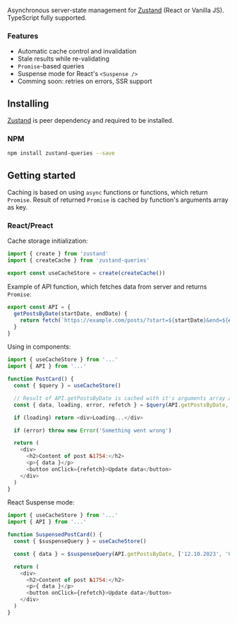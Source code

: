 Asynchronous server-state management for [Zustand](https://github.com/pmndrs/zustand) (React or Vanilla JS). TypeScript fully supported.

### Features
- Automatic cache control and invalidation
- Stale results while re-validating
- `Promise`-based queries
- Suspense mode for React's `<Suspense />`
- Comming soon: retries on errors, SSR support

## Installing
[Zustand](https://github.com/pmndrs/zustand) is peer dependency and required to be installed.

### NPM
```bash
npm install zustand-queries --save
```

## Getting started
Caching is based on using `async` functions or functions, which return `Promise`. Result of returned `Promise` is cached by function's arguments array as key.

### React/Preact
Cache storage initialization:
```js
import { create } from 'zustand'
import { createCache } from 'zustand-queries'

export const useCacheStore = create(createCache())
```

Example of API function, which fetches data from server and returns `Promise`:
```js
export const API = {
  getPostsByDate(startDate, endDate) {
    return fetch(`https://example.com/posts/?start=${startDate}&end=${endDate}`)
  }
}
```

Using in components:
```js
import { useCacheStore } from '...'
import { API } from '...'

function PostCard() {
  const { $query } = useCacheStore()

  // Result of API.getPostsByDate is cached with it's arguments array as key
  const { data, loading, error, refetch } = $query(API.getPostsByDate, ['12.10.2023', '01.07.2024'])

  if (loading) return <div>Loading...</div>

  if (error) throw new Error('Something went wrong')

  return (
    <div>
      <h2>Content of post №1754:</h2>
      <p>{ data }</p>
      <button onClick={refetch}>Update data</button>
    </div>
  )
}
```

React Suspense mode:
```js
import { useCacheStore } from '...'
import { API } from '...'

function SuspensedPostCard() {
  const { $suspenseQuery } = useCacheStore()

  const { data } = $suspenseQuery(API.getPostsByDate, ['12.10.2023', '01.07.2024'])

  return (
    <div>
      <h2>Content of post №1754:</h2>
      <p>{ data }</p>
      <button onClick={refetch}>Update data</button>
    </div>
  )
}
```
